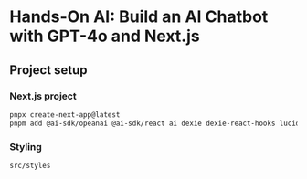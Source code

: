 # Hands-On AI: Build an AI Chatbot with GPT-4o and Next.js

## Project setup

### Next.js project

```sh
pnpx create-next-app@latest
pnpm add @ai-sdk/opeanai @ai-sdk/react ai dexie dexie-react-hooks lucide-react react-markdown
```

### Styling

```sh
src/styles
````
